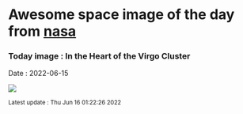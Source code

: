 
# Awesome space image of the day from [nasa](https://api.nasa.gov/)

### Today image : In the Heart of the Virgo Cluster

Date : 2022-06-15


![](https://apod.nasa.gov/apod/image/2206/VirgoCentral_Adomaitis_960.jpg)

<small>Latest update : Thu Jun 16 01:22:26 2022</small>


